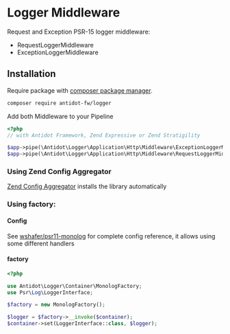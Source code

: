Logger Middleware
=================

Request and Exception PSR-15 logger middleware:

* RequestLoggerMiddleware
* ExceptionLoggerMiddleware

## Installation

Require package with [composer package manager](https://getcomposer.org/download/).

````bash
composer require antidot-fw/logger
````

Add both Middleware to your Pipeline

````php
<?php
// with Antidot Framework, Zend Expressive or Zend Stratigility

$app->pipe(\Antidot\Logger\Application\Http\Middleware\ExceptionLoggerMiddleware::class);
$app->pipe(\Antidot\Logger\Application\Http\Middleware\RequestLoggerMiddleware::class);
````

### Using Zend Config Aggregator

[Zend Config Aggregator](https://framework.zend.com/blog/2017-04-20-config-aggregator.html) installs the library automatically

### Using factory:

#### Config

See [wshafer/psr11-monolog](https://github.com/wshafer/psr11-monolog) for complete config reference, it allows using some different handlers

#### factory

````php
<?php

use Antidot\Logger\Container\MonologFactory;
use Psr\Log\LoggerInterface;

$factory = new MonologFactory();

$logger = $factory->__invoke($container);
$container->set(LoggerInterface::class, $logger);
````

